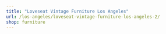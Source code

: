 ```yaml
---
title: "Loveseat Vintage Furniture Los Angeles"
url: /los-angeles/loveseat-vintage-furniture-los-angeles-2/
shop: furniture
---
```

